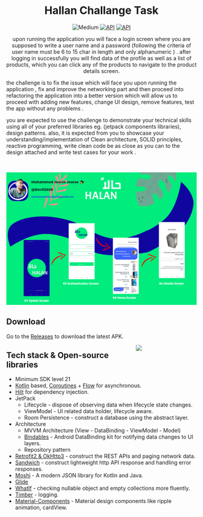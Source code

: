 <h1 align="center">Hallan Challange Task</h1>

<p align="center">
 <img alt="Medium" src="https://github.com/mohamedebrahim96/Namshi-Customer/workflows/Android%20CI/badge.svg"/></a>
     <a href="https://github.com/devil2020?tab=followers"><img alt="API" src="https://img.shields.io/github/stars/devil2020?style=social"/></a>
     <a href="https://github.com/Devil2020/Halan/actions/workflows/test.yml"><img alt="API" src="https://img.shields.io/github/v/release/devil2020/halan?color=7885FF&label=Halan%20App&logo=android%22"/></a>

</p>



<p align="center">  
   upon running the application you will face a login screen where you are supposed to write a user name and a password (following the criteria of user name must be 6    to 15 char in length and only alphanumeric ) . 
   after logging in successfully you will find data of the profile as well as a list of products, which you can click any of the products to navigate to the product      details screen.
   
   the challenge is to fix the issue which will face you upon running the application , fix and improve the networking part and then proceed into refactoring the        application into a better version which will allow us to proceed with adding new features, change UI design, remove features, test the app without any problems .
   
   you are expected to use the challenge to demonstrate your technical skills using all of your preferred libraries eg. (jetpack components libraries), design            patterns. also, it is expected from you to showcase your understanding/implementation of Clean architecture, SOLID principles, reactive programming, write clean      code be as close as you can to the design attached and write test cases for your work .
</p>
</br>
<p align="center">
<img src=".images/Screening OnBoarding Picture.png"/>
</p>

## Download
Go to the [Releases](https://github.com/Devil2020/Halan/actions/workflows/test.yml) to download the latest APK.


<img src="/namshigif.gif" align="right" width="32%"/>

## Tech stack & Open-source libraries
- Minimum SDK level 21
- [Kotlin](https://kotlinlang.org/) based, [Coroutines](https://github.com/Kotlin/kotlinx.coroutines) + [Flow](https://kotlin.github.io/kotlinx.coroutines/kotlinx-coroutines-core/kotlinx.coroutines.flow/) for asynchronous.
- [Hilt](https://dagger.dev/hilt/) for dependency injection.
- JetPack
    - Lifecycle - dispose of observing data when lifecycle state changes.
    - ViewModel - UI related data holder, lifecycle aware.
    - Room Persistence - construct a database using the abstract layer.
- Architecture
    - MVVM Architecture (View - DataBinding - ViewModel - Model)
    - [Bindables](https://github.com/skydoves/bindables) - Android DataBinding kit for notifying data changes to UI layers.
    - Repository pattern
- [Retrofit2 & OkHttp3](https://github.com/square/retrofit) - construct the REST APIs and paging network data.
- [Sandwich](https://github.com/skydoves/Sandwich) - construct lightweight http API response and handling error responses.
- [Moshi](https://github.com/square/moshi/) - A modern JSON library for Kotlin and Java.
- [Glide](https://github.com/bumptech/glide)
- [WhatIf](https://github.com/skydoves/whatif) - checking nullable object and empty collections more fluently.
- [Timber](https://github.com/JakeWharton/timber) - logging.
- [Material-Components](https://github.com/material-components/material-components-android) - Material design components like ripple animation, cardView.
